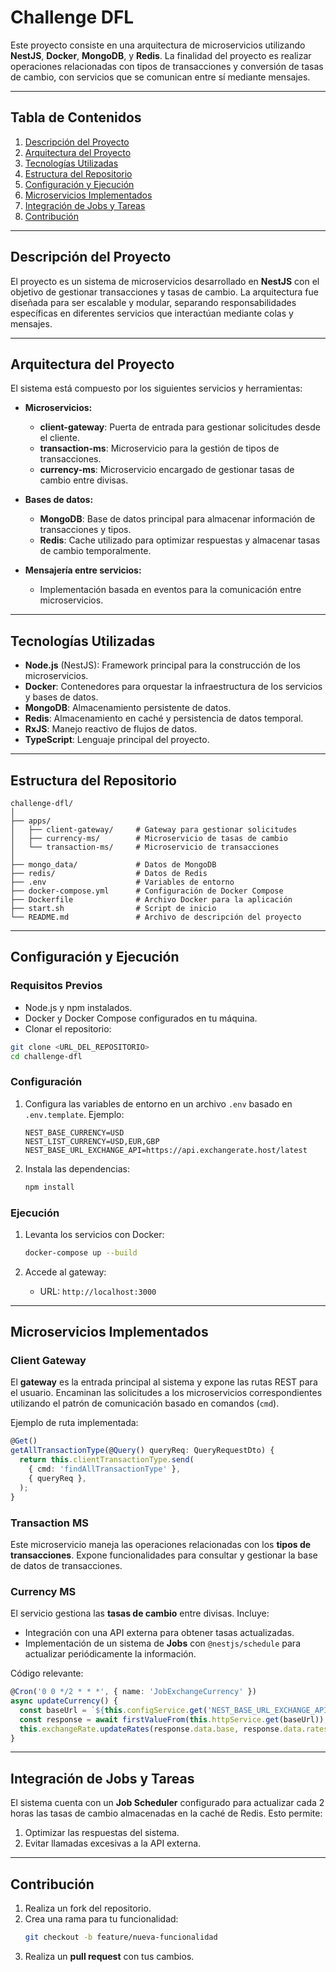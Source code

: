 
# **Challenge DFL**

Este proyecto consiste en una arquitectura de microservicios utilizando **NestJS**, **Docker**, **MongoDB**, y **Redis**. La finalidad del proyecto es realizar operaciones relacionadas con tipos de transacciones y conversión de tasas de cambio, con servicios que se comunican entre sí mediante mensajes.

---

## **Tabla de Contenidos**

1. [Descripción del Proyecto](#descripción-del-proyecto)  
2. [Arquitectura del Proyecto](#arquitectura-del-proyecto)  
3. [Tecnologías Utilizadas](#tecnologías-utilizadas)  
4. [Estructura del Repositorio](#estructura-del-repositorio)  
5. [Configuración y Ejecución](#configuración-y-ejecución)  
6. [Microservicios Implementados](#microservicios-implementados)  
7. [Integración de Jobs y Tareas](#integración-de-jobs-y-tareas)  
8. [Contribución](#contribución)  

---

## **Descripción del Proyecto**

El proyecto es un sistema de microservicios desarrollado en **NestJS** con el objetivo de gestionar transacciones y tasas de cambio. La arquitectura fue diseñada para ser escalable y modular, separando responsabilidades específicas en diferentes servicios que interactúan mediante colas y mensajes.

---

## **Arquitectura del Proyecto**

El sistema está compuesto por los siguientes servicios y herramientas:

- **Microservicios:**
  - **client-gateway**: Puerta de entrada para gestionar solicitudes desde el cliente.
  - **transaction-ms**: Microservicio para la gestión de tipos de transacciones.
  - **currency-ms**: Microservicio encargado de gestionar tasas de cambio entre divisas.

- **Bases de datos:**
  - **MongoDB**: Base de datos principal para almacenar información de transacciones y tipos.
  - **Redis**: Cache utilizado para optimizar respuestas y almacenar tasas de cambio temporalmente.

- **Mensajería entre servicios:**
  - Implementación basada en eventos para la comunicación entre microservicios.

---

## **Tecnologías Utilizadas**

- **Node.js** (NestJS): Framework principal para la construcción de los microservicios.
- **Docker**: Contenedores para orquestar la infraestructura de los servicios y bases de datos.
- **MongoDB**: Almacenamiento persistente de datos.
- **Redis**: Almacenamiento en caché y persistencia de datos temporal.
- **RxJS**: Manejo reactivo de flujos de datos.
- **TypeScript**: Lenguaje principal del proyecto.

---

## **Estructura del Repositorio**

```
challenge-dfl/
│
├── apps/
│   ├── client-gateway/     # Gateway para gestionar solicitudes
│   ├── currency-ms/        # Microservicio de tasas de cambio
│   └── transaction-ms/     # Microservicio de transacciones
│
├── mongo_data/             # Datos de MongoDB
├── redis/                  # Datos de Redis
├── .env                    # Variables de entorno
├── docker-compose.yml      # Configuración de Docker Compose
├── Dockerfile              # Archivo Docker para la aplicación
├── start.sh                # Script de inicio
└── README.md               # Archivo de descripción del proyecto
```

---

## **Configuración y Ejecución**

### **Requisitos Previos**
- Node.js y npm instalados.
- Docker y Docker Compose configurados en tu máquina.
- Clonar el repositorio:

```bash
git clone <URL_DEL_REPOSITORIO>
cd challenge-dfl
```

### **Configuración**
1. Configura las variables de entorno en un archivo `.env` basado en `.env.template`. Ejemplo:
   ```
   NEST_BASE_CURRENCY=USD
   NEST_LIST_CURRENCY=USD,EUR,GBP
   NEST_BASE_URL_EXCHANGE_API=https://api.exchangerate.host/latest
   ```

2. Instala las dependencias:
   ```bash
   npm install
   ```

### **Ejecución**
1. Levanta los servicios con Docker:
   ```bash
   docker-compose up --build
   ```

2. Accede al gateway:
   - URL: `http://localhost:3000`

---

## **Microservicios Implementados**

### **Client Gateway**
El **gateway** es la entrada principal al sistema y expone las rutas REST para el usuario. Encaminan las solicitudes a los microservicios correspondientes utilizando el patrón de comunicación basado en comandos (`cmd`).

Ejemplo de ruta implementada:
```typescript
@Get()
getAllTransactionType(@Query() queryReq: QueryRequestDto) {
  return this.clientTransactionType.send(
    { cmd: 'findAllTransactionType' },
    { queryReq },
  );
}
```

### **Transaction MS**
Este microservicio maneja las operaciones relacionadas con los **tipos de transacciones**. Expone funcionalidades para consultar y gestionar la base de datos de transacciones.

### **Currency MS**
El servicio gestiona las **tasas de cambio** entre divisas. Incluye:
- Integración con una API externa para obtener tasas actualizadas.
- Implementación de un sistema de **Jobs** con `@nestjs/schedule` para actualizar periódicamente la información.

Código relevante:
```typescript
@Cron('0 0 */2 * * *', { name: 'JobExchangeCurrency' })
async updateCurrency() {
  const baseUrl = `${this.configService.get('NEST_BASE_URL_EXCHANGE_API')}/?base=${this.configService.get('NEST_BASE_CURRENCY')}`;
  const response = await firstValueFrom(this.httpService.get(baseUrl));
  this.exchangeRate.updateRates(response.data.base, response.data.rates);
}
```

---

## **Integración de Jobs y Tareas**

El sistema cuenta con un **Job Scheduler** configurado para actualizar cada 2 horas las tasas de cambio almacenadas en la caché de Redis. Esto permite:
1. Optimizar las respuestas del sistema.
2. Evitar llamadas excesivas a la API externa.

---

## **Contribución**

1. Realiza un fork del repositorio.
2. Crea una rama para tu funcionalidad:
   ```bash
   git checkout -b feature/nueva-funcionalidad
   ```
3. Realiza un **pull request** con tus cambios.
